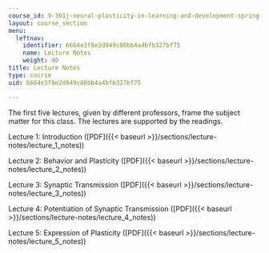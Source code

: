 ```yaml
---
course_id: 9-301j-neural-plasticity-in-learning-and-development-spring-2002
layout: course_section
menu:
  leftnav:
    identifier: 6664e3f8e2d949c80bb4a4bfb327bf75
    name: Lecture Notes
    weight: 40
title: Lecture Notes
type: course
uid: 6664e3f8e2d949c80bb4a4bfb327bf75

---
```


The first five lectures, given by different professors, frame the subject matter for this class. The lectures are supported by the readings.

Lecture 1: Introduction ([PDF]({{< baseurl >}}/sections/lecture-notes/lecture_1_notes))

Lecture 2: Behavior and Plasticity ([PDF]({{< baseurl >}}/sections/lecture-notes/lecture_2_notes))

Lecture 3: Synaptic Transmission ([PDF]({{< baseurl >}}/sections/lecture-notes/lecture_3_notes))

Lecture 4: Potentiation of Synaptic Transmission ([PDF]({{< baseurl >}}/sections/lecture-notes/lecture_4_notes))

Lecture 5: Expression of Plasticity ([PDF]({{< baseurl >}}/sections/lecture-notes/lecture_5_notes))